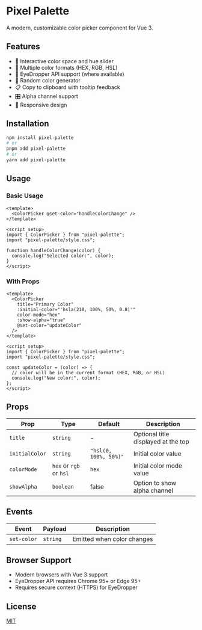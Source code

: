 # Pixel Palette

A modern, customizable color picker component for Vue 3.

## Features

- 🎨 Interactive color space and hue slider
- 🔢 Multiple color formats (HEX, RGB, HSL)
- 🎯 EyeDropper API support (where available)
- 🎲 Random color generator
- 📋 Copy to clipboard with tooltip feedback
- 🎛️ Alpha channel support
- 📱 Responsive design

## Installation

```bash
npm install pixel-palette
# or
pnpm add pixel-palette
# or
yarn add pixel-palette
```

## Usage

### Basic Usage

```vue
<template>
  <ColorPicker @set-color="handleColorChange" />
</template>

<script setup>
import { ColorPicker } from "pixel-palette";
import "pixel-palette/style.css";

function handleColorChange(color) {
  console.log("Selected color:", color);
}
</script>
```

### With Props

```vue
<template>
  <ColorPicker
    title="Primary Color"
    :initial-color="'hsla(210, 100%, 50%, 0.8)'"
    color-mode="hex"
    :show-alpha="true"
    @set-color="updateColor"
  />
</template>

<script setup>
import { ColorPicker } from "pixel-palette";
import "pixel-palette/style.css";

const updateColor = (color) => {
  // color will be in the current format (HEX, RGB, or HSL)
  console.log("New color:", color);
};
</script>
```

## Props

| Prop           | Type                    | Default               | Description                         |
| -------------- | ----------------------- | --------------------- | ----------------------------------- |
| `title`        | `string`                | -                     | Optional title displayed at the top |
| `initialColor` | `string`                | `"hsl(0, 100%, 50%)"` | Initial color value                 |
| `colorMode`    | `hex` or `rgb` or `hsl` | `hex`               | Initial color mode value            |
| `showAlpha`    | `boolean`               | false                 | Option to show alpha channel        |

## Events

| Event       | Payload  | Description                |
| ----------- | -------- | -------------------------- |
| `set-color` | `string` | Emitted when color changes |

## Browser Support

- Modern browsers with Vue 3 support
- EyeDropper API requires Chrome 95+ or Edge 95+
- Requires secure context (HTTPS) for EyeDropper

## License

[MIT](/LICENSE)
